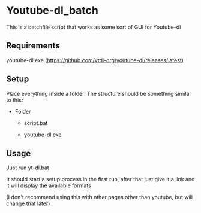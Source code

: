 # Youtube-dl_batch
This is a batchfile script that works as some sort of GUI for Youtube-dl

## Requirements

youtube-dl.exe (https://github.com/ytdl-org/youtube-dl/releases/latest)

## Setup

Place everything inside a folder.
The structure should be something similar to this:

- Folder

  - script.bat

  - youtube-dl.exe

## Usage

Just run yt-dl.bat

It should start a setup process in the first run, after that just give it a link and it will display the available formats

(I don't recommend using this with other pages other than youtube, but will change that later)
